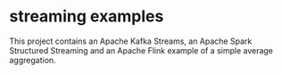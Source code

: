 # streaming examples

This project contains an Apache Kafka Streams, an Apache Spark Structured Streaming and an
Apache Flink example of a simple average aggregation.


